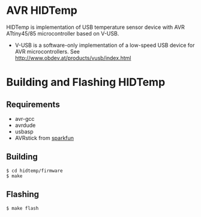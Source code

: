 # AVR HIDTemp

HIDTemp is implementation of USB temperature sensor device
with AVR ATtiny45/85 microcontroller based on V-USB.

- V-USB is a software-only implementation of a low-speed USB device for AVR microcontrollers. See http://www.obdev.at/products/vusb/index.html

# Building and Flashing HIDTemp

## Requirements
- avr-gcc
- avrdude
- usbasp
- AVRstick from [sparkfun](http://www.sparkfun.com/products/9147)

## Building
    $ cd hidtemp/firmware
    $ make 

## Flashing
    $ make flash
